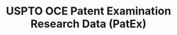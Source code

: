 ---
layout: default
bigquery: https://console.cloud.google.com/bigquery?p=patents-public-data&d=uspto_oce_pair&page=dataset
citation: 'Graham, S. Marco, A., and Miller, A. (2015). “The USPTO Patent Examination
  Research Dataset: A Window on the Process of Patent Examination.”'
contributors: Graham, S. Marco, A., Miller, A.
cost: None
description: The latest version of PatEx (referred to below as the 2020 release) contains
  detailed information on nearly 11.9 million publicly-viewable provisional and non-provisional
  patent applications to the USPTO and over 4.6 million Patent Cooperation Treaty
  (PCT) applications. It is based on data that OCE downloaded from the Patent Examination
  Data System (PEDS) in April, 2021. The PEDS data are sourced from Public PAIR. The
  first time that OCE used PEDS as the basis of PatEx was for the 2019 release. We
  took the PEDS data and organized it into the familiar PatEx data files, which are
  based on the organization of the Public PAIR portal. The data files include information
  on each application’s characteristics, prosecution history, continuation history,
  claims of foreign priority, patent term adjustment history, publication history,
  and correspondence address information.
documentation: 'For the 2019 and later releases, new technical documentation is available
  https://www.uspto.gov/sites/default/files/documents/PatEx-2019-Technical-Doc.pdf


  A document describing the 2014-2017 data sets is available and can be cited as:
  Graham, Stuart J.H. and Marco, Alan C. and Miller, Richard, The USPTO Patent Examination
  Research Dataset: A Window on the Process of Patent Examination (November 30, 2015).
  Available at SSRN: https://ssrn.com/abstract=2702637.'
last_edit: Mon, 04 Apr 2022 19:06:22 GMT
location: https://www.uspto.gov/ip-policy/economic-research/research-datasets/patent-examination-research-dataset-public-pair
maintained_by: EconomicsData@uspto.gov
related_publications: https://ssrn.com/abstract=29956744, https://ssrn.com/abstract=2702637
schema_fields: '[''inventor_rank'', ''atty_docket_number'', ''examiner_name_middle'',
  ''examiner_name_last'', ''status_description'', ''examiner_art_unit'', ''uspc_class'',
  ''uspc_subclass'', ''continuation_type'', ''inventor_region_code'', ''event_code'',
  ''disposal_type'', ''parent_country'', ''aia_first_to_file'', ''file_location'',
  ''correspondence_street_line_1'', ''examiner_id'', ''correspondence_country_name'',
  ''wipo_pub_number'', ''foreign_parent_id'', ''correspondence_name_line_2'', ''correspondence_postal_code'',
  ''event_description'', ''appl_status_code'', ''parent_filing_date'', ''patent_number'',
  ''filing_date'', ''foreign_parent_date'', ''earliest_pgpub_number'', ''customer_number'',
  ''inventor_country_code'', ''inventor_name_middle'', ''correspondence_country_code'',
  ''parent_application_number'', ''application_number'', ''small_entity_indicator'',
  ''status_code'', ''inventor_name_last'', ''appl_status_date'', ''wipo_pub_date'',
  ''confirm_number'', ''application_number_pair'', ''earliest_pgpub_date'', ''recorded_date'',
  ''file_location_date'', ''application_type'', ''inventor_address_type'', ''inventor_name_first'',
  ''sequence_number'', ''child_application_number'', ''child_filing_date'', ''correspondence_street_line_2'',
  ''correspondence_region_name'', ''parent_country_code'', ''examiner_name_first'',
  ''invention_subject_matter'', ''patent_issue_date'', ''abandon_date'', ''correspondence_city'',
  ''correspondence_region_code'', ''invention_title'', ''inventor_country_name'',
  ''correspondence_name_line_1'']'
shortname: patex
tags:
- patents
- legal
- history
terms_of_use: 'USPTO’s online databases are not designed or intended to be a source
  for bulk downloads of USPTO data when accessed through the website’s interfaces.
  Individuals, companies, IP addresses, or blocks of IP addresses who, in effect,
  deny or decrease service by generating unusually high numbers of database accesses
  (searches, pages, or hits), whether generated manually or in an automated fashion,
  may be denied access to USPTO servers without notice.


  Bulk data products may be separately obtained from the USPTO, either for free or
  at the cost of dissemination. For details, see information on Electronic Bulk Data
  Products: https://www.uspto.gov/learning-and-resources/electronic-bulk-data-products'
title: USPTO OCE Patent Examination Research Data (PatEx)
uuid: 4342caa7-23af-420c-b2f6-6088f133df6a
---